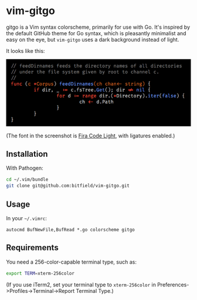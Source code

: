 # vim-gitgo

gitgo is a Vim syntax colorscheme, primarily for use with Go. It's inspired by the default GitHub theme for Go syntax, which is pleasantly minimalist and easy on the eye, but `vim-gitgo` uses a dark background instead of light.

It looks like this:

![Screenshot](screenshot.png)

(The font in the screenshot is [Fira Code Light](https://github.com/tonsky/FiraCode), with ligatures enabled.)

## Installation

With Pathogen:

```sh
cd ~/.vim/bundle
git clone git@github.com:bitfield/vim-gitgo.git
```

## Usage

In your `~/.vimrc`:

```vim
autocmd BufNewFile,BufRead *.go colorscheme gitgo
```

## Requirements

You need a 256-color-capable terminal type, such as:

```sh
export TERM=xterm-256color
```

(If you use iTerm2, set your terminal type to `xterm-256color` in Preferences->Profiles->Terminal->Report Terminal Type.)
